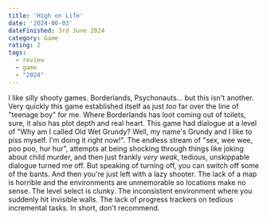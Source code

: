 ```yaml
---
title: 'High on Life'
date: '2024-06-03'
dateFinished: 3rd June 2024
category: Game
rating: 2 
tags:
  - review
  - game
  - "2024"
---
```


I like silly shooty games. Borderlands, Psychonauts... but this isn't another. Very quickly this game established itself as just _too_ far over the line of "teenage boy" for me. Where Borderlands has loot coming out of toilets, sure, it also has plot depth and real heart. This game had dialogue at a level of "Why am I called Old Wet Grundy? Well, my name's Grundy and I like to piss myself. I'm doing it right now!". The endless stream of "sex, wee wee, poo poo, hur hur", attempts at being shocking through things like joking about child murder, and then just frankly _very weak_, tedious, unskippable dialogue turned me off. But speaking of turning off, you can switch off some of the bants. And then you're just left with a lazy shooter. The lack of a map is horrible and the environments are unmemorable so locations make no sense. The level select is clunky. The inconsistent environment where you suddenly hit invisible walls. The lack of progress trackers on tedious incremental tasks. In short, don't recommend.
